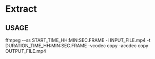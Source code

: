 # Extract

## USAGE 

ffmpeg --ss START_TIME_HH:MIN:SEC.FRAME -i INPUT_FILE.mp4 -t DURATION_TIME_HH:MIN:SEC.FRAME -vcodec copy -acodec copy OUTPUT_FILE.mp4